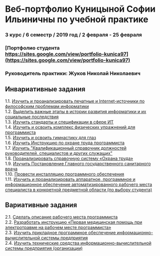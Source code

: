 # Веб-портфолио Куницыной Софии Ильиничны по учебной практике
### 3 курс / 6 семестр / 2019 год / 2 февраля - 25 февраля
### [Портфолио студента https://sites.google.com/view/portfolio-kunica97](https://sites.google.com/view/portfolio-kunica97)

### Руководитель практики: Жуков Николай Николаевич  


## Инвариативные задания

1.1. [Изучить и проанализировать печатные и Internet-источники по философским проблемам информатики ](https://github.com/Kunica97/Practice/blob/master/%D0%98%D0%BD%D0%B2%D0%B0%D1%80%D0%B8%D0%B0%D0%BD%D1%82%D0%BD%D1%8B%D0%B5_%D0%B7%D0%B0%D0%B4%D0%B0%D0%BD%D0%B8%D1%8F/1_1.pdf)  
1.2. [Выделить важные этапы в истории развития информатики и их социальные последствия ](https://github.com/Kunica97/Practice/blob/master/%D0%98%D0%BD%D0%B2%D0%B0%D1%80%D0%B8%D0%B0%D0%BD%D1%82%D0%BD%D1%8B%D0%B5_%D0%B7%D0%B0%D0%B4%D0%B0%D0%BD%D0%B8%D1%8F/1_2.pdf)  
1.3. [Изучить стандарты и спецификации в сфере ИТ ](https://github.com/Kunica97/Practice/blob/master/%D0%98%D0%BD%D0%B2%D0%B0%D1%80%D0%B8%D0%B0%D0%BD%D1%82%D0%BD%D1%8B%D0%B5_%D0%B7%D0%B0%D0%B4%D0%B0%D0%BD%D0%B8%D1%8F/1_3.pdf)  
1.4. [Изучить и освоить комплекс физических упражнений для программиста ](https://github.com/Kunica97/Practice/blob/master/%D0%98%D0%BD%D0%B2%D0%B0%D1%80%D0%B8%D0%B0%D0%BD%D1%82%D0%BD%D1%8B%D0%B5_%D0%B7%D0%B0%D0%B4%D0%B0%D0%BD%D0%B8%D1%8F/1_4.pdf)  
1.5. [Изучить и освоить гимнастику для глаз ](https://github.com/Kunica97/Practice/blob/master/%D0%98%D0%BD%D0%B2%D0%B0%D1%80%D0%B8%D0%B0%D0%BD%D1%82%D0%BD%D1%8B%D0%B5_%D0%B7%D0%B0%D0%B4%D0%B0%D0%BD%D0%B8%D1%8F/1_5.pdf)  
1.6. [Изучить Инструкцию по охране труда программиста ](https://github.com/Kunica97/Practice/blob/master/%D0%98%D0%BD%D0%B2%D0%B0%D1%80%D0%B8%D0%B0%D0%BD%D1%82%D0%BD%D1%8B%D0%B5_%D0%B7%D0%B0%D0%B4%D0%B0%D0%BD%D0%B8%D1%8F/1_6.pdf)  
1.7. [Изучить "Квалификационный справочник должностей руководителей, специалистов и других служащих"](https://github.com/Kunica97/Practice/blob/master/%D0%98%D0%BD%D0%B2%D0%B0%D1%80%D0%B8%D0%B0%D0%BD%D1%82%D0%BD%D1%8B%D0%B5_%D0%B7%D0%B0%D0%B4%D0%B0%D0%BD%D0%B8%D1%8F/1_7.pdf)  
1.8. [Проанализировать справочную систему «Охрана труда» ](https://github.com/Kunica97/Practice/blob/master/%D0%98%D0%BD%D0%B2%D0%B0%D1%80%D0%B8%D0%B0%D0%BD%D1%82%D0%BD%D1%8B%D0%B5_%D0%B7%D0%B0%D0%B4%D0%B0%D0%BD%D0%B8%D1%8F/1_8.pdf)  
1.9. [Изучить Постановление Главного государственного санитарного врача](https://github.com/Kunica97/Practice/blob/master/%D0%98%D0%BD%D0%B2%D0%B0%D1%80%D0%B8%D0%B0%D0%BD%D1%82%D0%BD%D1%8B%D0%B5_%D0%B7%D0%B0%D0%B4%D0%B0%D0%BD%D0%B8%D1%8F/1_9.pdf)  
1.10. [Провести инсталляцию программного обеспечения ](https://github.com/Kunica97/Practice/blob/master/%D0%98%D0%BD%D0%B2%D0%B0%D1%80%D0%B8%D0%B0%D0%BD%D1%82%D0%BD%D1%8B%D0%B5_%D0%B7%D0%B0%D0%B4%D0%B0%D0%BD%D0%B8%D1%8F/1_10.pdf)  
1.11. [Изучить и проанализировать аппаратное, программное и информационное обеспечение автоматизированного рабочего места специалиста в конкретной предметной области (по выбору студента) ](https://prezi.com/view/5KnZqr0B2gUC48nDjffV/ )  




## Вариативные задания
2.1. [Сделать описание рабочего места программиста ](https://github.com/Kunica97/Practice/blob/master/%D0%92%D0%B0%D1%80%D0%B8%D0%B0%D1%82%D0%B8%D0%B2%D0%BD%D1%8B%D0%B5_%D0%B7%D0%B0%D0%B4%D0%B0%D0%BD%D0%B8%D1%8F/2_1(2).jpg)  
2.2. [Разработать инструкцию «Первая медицинская помощь при электротравме на рабочем месте программиста» ](https://github.com/Kunica97/Practice/blob/master/%D0%92%D0%B0%D1%80%D0%B8%D0%B0%D1%82%D0%B8%D0%B2%D0%BD%D1%8B%D0%B5_%D0%B7%D0%B0%D0%B4%D0%B0%D0%BD%D0%B8%D1%8F/2_2(1).pdf)  
2.3. [Изучить прикладное программное обеспечение информационно-вычислительной системы предприятия ](https://github.com/Kunica97/Practice/blob/master/%D0%92%D0%B0%D1%80%D0%B8%D0%B0%D1%82%D0%B8%D0%B2%D0%BD%D1%8B%D0%B5_%D0%B7%D0%B0%D0%B4%D0%B0%D0%BD%D0%B8%D1%8F/2_3(1).pdf)  
2.4. [Изучить технические средства информационно-вычислительной системы предприятия (организации) ](https://github.com/Kunica97/Practice/blob/master/%D0%92%D0%B0%D1%80%D0%B8%D0%B0%D1%82%D0%B8%D0%B2%D0%BD%D1%8B%D0%B5_%D0%B7%D0%B0%D0%B4%D0%B0%D0%BD%D0%B8%D1%8F/2_4(1).pdf)
